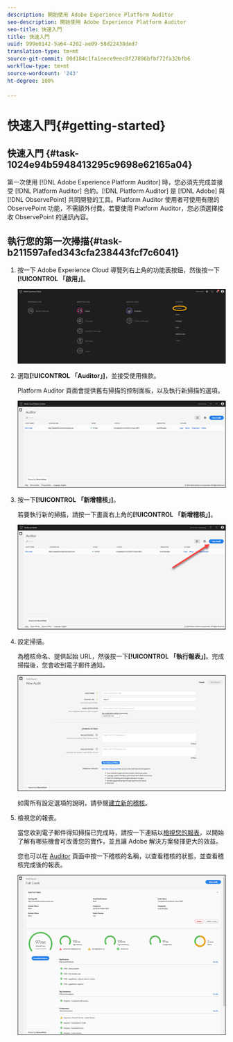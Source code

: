 ```yaml
---
description: 開始使用 Adobe Experience Platform Auditor
seo-description: 開始使用 Adobe Experience Platform Auditor
seo-title: 快速入門
title: 快速入門
uuid: 999e0142-5a64-4202-ae09-58d22438ded7
translation-type: tm+mt
source-git-commit: 00d184c1fa1eece9eec8f27896bfbf72fa32bfb6
workflow-type: tm+mt
source-wordcount: '243'
ht-degree: 100%

---
```



# 快速入門{#getting-started}

## 快速入門 {#task-1024e94b5948413295c9698e62165a04}

<!--
This page is a placeholder for now, we need things like prerequisites, any planning that should be done before using Auditor, initial setup info--that kind of thing.
-->

第一次使用 [!DNL Adobe Experience Platform Auditor] 時，您必須先完成並接受 [!DNL Platform Auditor] 合約。[!DNL Platform Auditor] 是 [!DNL Adobe] 與 [!DNL ObservePoint] 共同開發的工具。Platform Auditor 使用者可使用有限的 ObservePoint 功能，不需額外付費。若要使用 Platform Auditor，您必須選擇接收 ObservePoint 的通訊內容。

## 執行您的第一次掃描{#task-b211597afed343cfa238443fcf7c6041}

1. 按一下 Adobe Experience Cloud 導覽列右上角的功能表按鈕，然後按一下&#x200B;**[!UICONTROL 「啟用」]**。

   ![](assets/activate.png)

1. 選取&#x200B;**[!UICONTROL 「Auditor」]**，並接受使用條款。

   Platform Auditor 頁面會提供舊有掃描的控制面板，以及執行新掃描的選項。

   ![](assets/home.png)

1. 按一下&#x200B;**[!UICONTROL 「新增稽核」]**。

   若要執行新的掃描，請按一下畫面右上角的&#x200B;**[!UICONTROL 「新增稽核」]**。

   ![](assets/new-audit-button.png)

1. 設定掃描。

   為稽核命名、提供起始 URL，然後按一下&#x200B;**[!UICONTROL 「執行報表」]**。完成掃描後，您會收到電子郵件通知。

   ![](assets/config.png)

   如需所有設定選項的說明，請參閱[建立新的稽核](../create-audit/create-new-audit.md)。
1. 檢視您的報表。

   當您收到電子郵件得知掃描已完成時，請按一下連結以[檢視您的報表](../reports/scorecard.md)，以開始了解有哪些機會可改善您的實作，並且讓 Adobe 解決方案發揮更大的效益。

   您也可以在 [Auditor](../get-started/audit-list.md) 頁面中按一下稽核的名稱，以查看稽核的狀態，並查看稽核完成後的報表。

   ![](assets/report.png)
